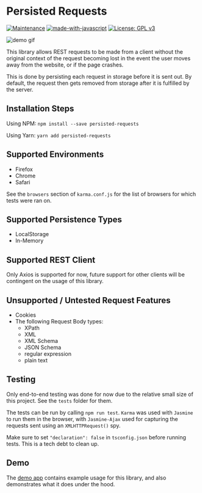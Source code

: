 # Persisted Requests

[![Maintenance](https://img.shields.io/badge/Maintained%3F-yes-green.svg)](https://GitHub.com/Naereen/StrapDown.js/graphs/commit-activity)
[![made-with-javascript](https://img.shields.io/badge/Made%20with-JavaScript-1f425f.svg)](https://www.javascript.com)
[![License: GPL v3](https://img.shields.io/badge/License-GPLv3-blue.svg)](https://github.com/tehtea/persisted-requests/blob/main/LICENSE)

![demo gif](docs/assets/persisted-requests-demo.gif)

This library allows REST requests to be made from a client without the original context of the request becoming lost in the event the user moves away from the website, or if the page crashes.

This is done by persisting each request in storage before it is sent out. By default, the request then gets removed from storage after it is fulfilled by the server.

## Installation Steps

Using NPM: `npm install --save persisted-requests`

Using Yarn: `yarn add persisted-requests`

## Supported Environments
- Firefox
- Chrome
- Safari

See the `browsers` section of `karma.conf.js` for the list of browsers for which tests were ran on.

## Supported Persistence Types
- LocalStorage
- In-Memory

## Supported REST Client
Only Axios is supported for now, future support for other clients will be contingent on the usage of this library.

## Unsupported / Untested Request Features
- Cookies
- The following Request Body types:
    - XPath
    - XML
    - XML Schema
    - JSON Schema
    - regular expression
    - plain text

## Testing
Only end-to-end testing was done for now due to the relative small size of this project. See the `tests` folder for them.

The tests can be run by calling `npm run test`. `Karma` was used with `Jasmine` to run
them in the browser, with `Jasmine-Ajax` used for capturing the requests sent using an `XMLHTTPRequest()` spy.

Make sure to set `"declaration": false` in `tsconfig.json` before running tests.
This is a tech debt to clean up.

## Demo

The [demo app](https://tehtea.github.io/persisted-requests) contains example usage for this library, and also demonstrates what it does under the hood.